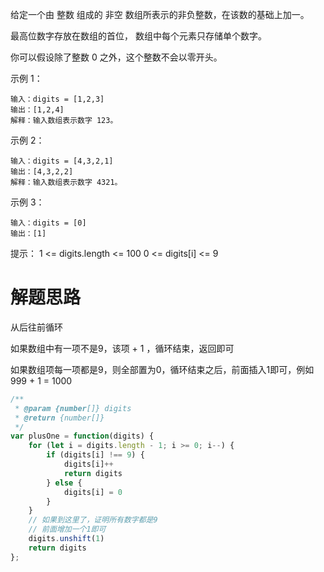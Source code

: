 给定一个由 整数 组成的 非空 数组所表示的非负整数，在该数的基础上加一。

最高位数字存放在数组的首位， 数组中每个元素只存储单个数字。

你可以假设除了整数 0 之外，这个整数不会以零开头。

示例 1：
```
输入：digits = [1,2,3]
输出：[1,2,4]
解释：输入数组表示数字 123。
```
示例 2：
```
输入：digits = [4,3,2,1]
输出：[4,3,2,2]
解释：输入数组表示数字 4321。
```
示例 3：
```
输入：digits = [0]
输出：[1]
```

提示：
1 <= digits.length <= 100
0 <= digits[i] <= 9

# 解题思路

从后往前循环

如果数组中有一项不是9，该项 + 1 ，循环结束，返回即可

如果数组项每一项都是9，则全部置为0，循环结束之后，前面插入1即可，例如999 + 1 = 1000

```js
/**
 * @param {number[]} digits
 * @return {number[]}
 */
var plusOne = function(digits) {
    for (let i = digits.length - 1; i >= 0; i--) {
        if (digits[i] !== 9) {
            digits[i]++
            return digits
        } else {
            digits[i] = 0 
        }
    }
    // 如果到这里了，证明所有数字都是9
    // 前面增加一个1即可
    digits.unshift(1)
    return digits
};
```